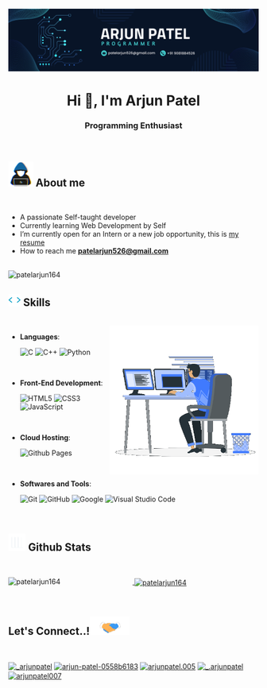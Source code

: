 ![logo](https://github.com/patelarjun164/patelarjun164/blob/main/Arjun%20Patel.png)
<h1 align="center">Hi 👋, I'm Arjun Patel</h1>
<h3 align="center">Programming Enthusiast</h3>
<br>



	
## <picture><img src = "https://github.com/patelarjun164/patelarjun164/blob/main/about_me.gif" width = 50px></picture> **About me**

<br>

- A passionate Self-taught developer
- Currently learning Web Development by Self
- I’m currently open for an Intern or a new job opportunity, this is [my resume](https://drive.google.com/file/d/1BUF2aueX7TnKgtECJbU32TQ0k1nyBKz9/view?usp=drivesdk)
- How to reach me **patelarjun526@gmail.com**
<br><br>
<p align="left"> <img src="https://komarev.com/ghpvc/?username=patelarjun164&label=Profile%20views&color=0e75b6&style=flat" alt="patelarjun164" /> </p>

## <img src="https://github.com/patelarjun164/patelarjun164/blob/main/skills.gif" width ="25"><b> Skills</b>
<br>
<picture> <img align="right" src="https://github.com/patelarjun164/patelarjun164/blob/main/Right_Side.gif" width = 300px></picture>
<p align="center">

- **Languages**:
    
    ![C](https://img.shields.io/badge/C%20-%232370ED.svg?style=for-the-badge&logo=c&logoColor=white)
    ![C++](https://img.shields.io/badge/C++%20-%2300599C.svg?style=for-the-badge&logo=c%2B%2B&logoColor=white)
    ![Python](https://img.shields.io/badge/Python%20-%2314354C.svg?style=for-the-badge&logo=python&logoColor=white)

<br>   
    
- **Front-End Development**:

   ![HTML5](https://img.shields.io/badge/HTML5%20-%23E34F26.svg?style=for-the-badge&logo=html5&logoColor=white)
   ![CSS3](https://img.shields.io/badge/CSS%20-%231572B6.svg?style=for-the-badge&logo=css3&logoColor=white)
   ![JavaScript](https://img.shields.io/badge/JavaScript%20-%23F7DF1E.svg?style=for-the-badge&logo=javascript&logoColor=black)

<br>

- **Cloud Hosting**:

    ![Github Pages](https://img.shields.io/badge/GitHub%20Pages-%23327FC7.svg?style=for-the-badge&logo=github&logoColor=white)
    
<br>

- **Softwares and Tools**:

    ![Git](https://img.shields.io/badge/git-%23F05033.svg?style=for-the-badge&logo=git&logoColor=white)
    ![GitHub](https://img.shields.io/badge/github-%23121011.svg?style=for-the-badge&logo=github&logoColor=white)
    ![Google](https://img.shields.io/badge/google-%234285F4.svg?style=for-the-badge&logo=google&logoColor=white)
    ![Visual Studio Code](https://img.shields.io/badge/Visual%20Studio%20Code-0078d7.svg?style=for-the-badge&logo=visual-studio-code&logoColor=white)

<br>   

</p>


## <img src="https://github.com/patelarjun164/patelarjun164/blob/main/stats.gif" width="35"><b> Github Stats </b>
<br>

<div align="center">

<a href="https://github.com/patelarjun164/">
  <p><img align="left" src="https://github-readme-stats.vercel.app/api?username=patelarjun164&include_all_commits=true&count_private=true&show_icons=true&line_height=20&title_color=7A7ADB&icon_color=2234AE&text_color=D3D3D3&bg_color=0,000000,130F40" alt="patelarjun164" /></p>

  <p>&nbsp;<img align="center" src="https://github-readme-stats.vercel.app/api/top-langs?username=patelarjun164&show_icons=true&locale=en&layout=compact&line_height=20&title_color=7A7ADB&icon_color=2234AE&text_color=D3D3D3&bg_color=0,000000,130F40" alt="patelarjun164" /></p>

</a>
</div>

<br>

## <b> Let's Connect..!</b><img src="https://github.com/patelarjun164/patelarjun164/blob/main/handshake.gif" width ="80">
<br>
<p align="left">
<a href="https://twitter.com/__arjunpatel" target="blank"><img align="center" src="https://raw.githubusercontent.com/rahuldkjain/github-profile-readme-generator/master/src/images/icons/Social/twitter.svg" alt="_arjunpatel" height="30" width="40" /></a>
<a href="https://linkedin.com/in/arjun-patel-0558b6183" target="blank"><img align="center" src="https://raw.githubusercontent.com/rahuldkjain/github-profile-readme-generator/master/src/images/icons/Social/linked-in-alt.svg" alt="arjun-patel-0558b6183" height="30" width="40" /></a>
<a href="https://fb.com/arjunpatel.005" target="blank"><img align="center" src="https://raw.githubusercontent.com/rahuldkjain/github-profile-readme-generator/master/src/images/icons/Social/facebook.svg" alt="arjunpatel.005" height="30" width="40" /></a>
<a href="https://instagram.com/_.arjunpatel" target="blank"><img align="center" src="https://raw.githubusercontent.com/rahuldkjain/github-profile-readme-generator/master/src/images/icons/Social/instagram.svg" alt="_.arjunpatel" height="30" width="40" /></a>
<a href="https://www.leetcode.com/arjunpatel007" target="blank"><img align="center" src="https://raw.githubusercontent.com/rahuldkjain/github-profile-readme-generator/master/src/images/icons/Social/leet-code.svg" alt="arjunpatel007" height="30" width="40" /></a>
</p>
